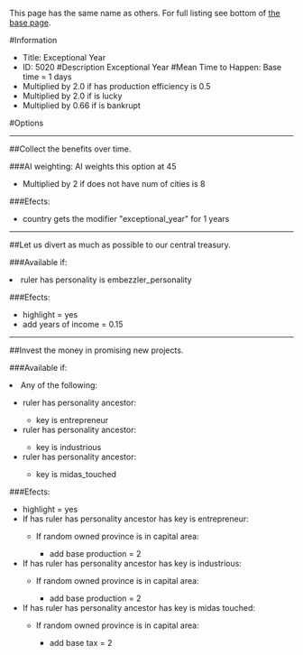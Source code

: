 This page has the same name as others. For full listing see bottom of [the base page](exceptional_year.md).

#Information
 - Title: Exceptional Year
 - ID: 5020
#Description
Exceptional Year
#Mean Time to Happen:
Base time = 1 days
 - Multiplied by 2.0 if has production efficiency is 0.5
 - Multiplied by 2.0 if is lucky
 - Multiplied by 0.66 if is bankrupt

#Options

___
##Collect the benefits over time.

###AI weighting:
AI weights this option at 45
 - Multiplied by 2 if does not have num of cities is 8


###Efects:<ul><li>country gets the modifier "exceptional_year" for 1 years</li></ul>

___
##Let us divert as much as possible to our central treasury.

###Available if:
<li>ruler has personality is embezzler_personality</li>

###Efects:<ul><li>highlight = yes</li><li>add years of income = 0.15</li></ul>

___
##Invest the money in promising new projects.

###Available if:
<li>Any of the following:</li><ul><li>ruler has personality ancestor:</li><ul><li>key is entrepreneur</li></ul><li>ruler has personality ancestor:</li><ul><li>key is industrious</li></ul><li>ruler has personality ancestor:</li><ul><li>key is midas_touched</li></ul></ul>

###Efects:<ul><li>highlight = yes</li><li>If has ruler has personality ancestor has key is entrepreneur:</li><ul><li>If random owned province is in capital area:</li><ul><li>add base production = 2</li></ul></ul><li>If has ruler has personality ancestor has key is industrious:</li><ul><li>If random owned province is in capital area:</li><ul><li>add base production = 2</li></ul></ul><li>If has ruler has personality ancestor has key is midas touched:</li><ul><li>If random owned province is in capital area:</li><ul><li>add base tax = 2</li></ul></ul></ul>
